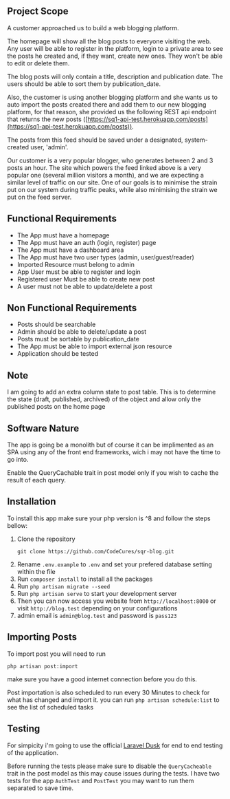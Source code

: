 ## Project Scope

A customer approached us to build a web blogging platform.

The homepage will show all the blog posts to everyone visiting the web. Any user will be able to register in the platform, login to a private area to see the posts he created and, if they want, create new ones. They won't be able to edit or delete them.

The blog posts will only contain a title, description and publication date. The users should be able to sort them by publication_date.

Also, the customer is using another blogging platform and she wants us to auto import the posts created there and add them to our new blogging platform, for that reason, she provided us the following REST api endpoint that returns the new posts ([https://sq1-api-test.herokuapp.com/posts](https://sq1-api-test.herokuapp.com/posts)). 

The posts from this feed should be saved under a designated, system-created user, 'admin'.

Our customer is a very popular blogger, who generates between 2 and 3 posts an hour. The site which powers the feed linked above is a very popular one (several million visitors a month), and we are expecting a similar level of traffic on our site. One of our goals is to minimise the strain put on our system during traffic peaks, while also minimising the strain we put on the feed server.

## Functional Requirements

- The App must have a homepage
- The App must have an auth (login, register) page
- The App must have a dashboard area
- The App must have two user types (admin, user/guest/reader)
- Imported Resource must belong to admin
- App User must be able to register and login
- Registered user Must be able to create new post
- A user must not be able to update/delete a post


## Non Functional Requirements

- Posts should be searchable
- Admin should be able to delete/update a post
- Posts must be sortable by publication_date
- The App must be able to import external json resource
- Application should be tested

## Note
I am going to add an extra column state to post table. This is to determine the state (draft, published, archived) of the object and
allow only the published posts on the home page

## Software Nature
The app is going be a monolith but of course it can be implimented as an SPA using any of the front end frameworks, wich i may not have the time to go into.

Enable the QueryCachable trait in post model only if you wish to cache the result of each query.

## Installation
To install this app make sure your php version is ^8 and follow the steps bellow:

1. Clone the repository
    ```
    git clone https://github.com/CodeCures/sqr-blog.git
    ```
2. Rename ``` .env.example ``` to ``` .env ``` and set your prefered database setting within the file
3. Run ``` composer install ``` to install all the packages
4. Run ``` php artisan migrate --seed ``` 
5. Run ``` php artisan serve ``` to start your development server
6. Then you can now access you website from ``` http://localhost:8000 ``` or visit ``` http://blog.test ``` depending on your configurations
7. admin email is ``` admin@blog.test ``` and password is ``` pass123 ```

## Importing Posts
To import post you will need to run 
```
php artisan post:import
```
make sure you have a good internet connection before you do this.

Post importation is also scheduled to run every 30 Minutes to check for what has changed and import it. you can run ``` php artisan schedule:list ``` to see the list of scheduled tasks

## Testing
For simpicity i'm going to use the official [Laravel Dusk](https://laravel.com/docs/8.x/dusk) for end to end testing of the application. 

Before running the tests please make sure to disable the ``` QueryCacheable ``` trait in the post model as this may cause issues during the tests. I have two tests for the app ``` AuthTest ``` and ``` PostTest ``` you may want to run them separated to save time.

